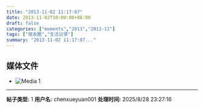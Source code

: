 ```yaml
---
title: "2013-11-02 11:17:07"
date: 2013-11-02T10:00:00+08:00
draft: false
categories: ["moments","2013","2013-11"]
tags: ["朋友圈","生活记录"]
summary: "2013-11-02 11:17:07..."
---
```


## 媒体文件

- ![Media 1](/Moments/photos/2013-11-02/201311021117070.jpg)

---

**帖子类型:** 1
**用户名:** chenxueyuan001
**处理时间:** 2025/8/28 23:27:16